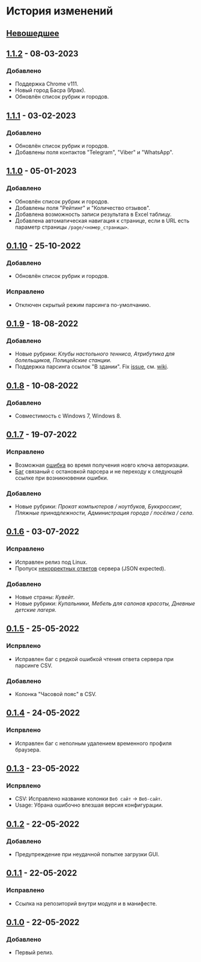 # История изменений

## [Невошедшее]

## [1.1.2] - 08-03-2023
### Добавлено
- Поддержка Chrome v111.
- Новый город Басра (Ирак).
- Обновлён список рубрик и городов.

## [1.1.1] - 03-02-2023
### Добавлено
- Обновлён список рубрик и городов.
- Добавлены поля контактов "Telegram", "Viber" и "WhatsApp".

## [1.1.0] - 05-01-2023
### Добавлено
- Обновлён список рубрик и городов.
- Добавлены поля "Рейтинг" и "Количество отзывов".
- Добавлена возможность записи результата в Excel таблицу.
- Добавлена автоматическая навигация к странице, если в URL есть параметр страницы `/page/<номер_страницы>`.

## [0.1.10] - 25-10-2022
### Добавлено
- Обновлён список рубрик и городов.

### Исправлено
- Отключен скрытый режим парсинга по-умолчанию.

## [0.1.9] - 18-08-2022
### Добавлено
- Новые рубрики: *Клубы настольного тенниса, Атрибутика для болельщиков, Полицейские станции*.
- Поддержка парсинга ссылок "В здании". Fix [issue](https://github.com/interlark/parser-2gis/issues/13), см. [wiki](https://github.com/interlark/parser-2gis/wiki/URLs).

## [0.1.8] - 10-08-2022
### Добавлено
- Совместимость с Windows 7, Windows 8.

## [0.1.7] - 19-07-2022
### Исправлено
- Возможная [ошибка](https://github.com/interlark/parser-2gis/issues/9) во время получения новго ключа авторизации.
- [Баг](https://github.com/interlark/parser-2gis/issues/7) связаный с остановкой парсера и не переходу к следующей ссылке при возникновении ошибки.

### Добавлено
- Новые рубрики: *Прокат компьютеров / ноутбуков, Буккроссинг, Пляжные принадлежности, Администрация города / посёлка / села*.

## [0.1.6] - 03-07-2022
### Исправлено
- Исправлен релиз под Linux.
- Пропуск [некорректных ответов](https://github.com/interlark/parser-2gis/issues/4#issuecomment-1172172691) сервера (JSON expected).

### Добавлено
- Новые страны: *Кувейт*.
- Новые рубрики: *Купальники, Мебель для салонов красоты, Дневные детские лагеря*.

## [0.1.5] - 25-05-2022
### Испрвлено
- Исправлен баг с редкой ошибкой чтения ответа сервера при парсинге CSV.

### Добавлено
- Колонка "Часовой пояс" в CSV.

## [0.1.4] - 24-05-2022
### Испрвлено
- Исправлен баг с неполным удалением временного профиля браузера.

## [0.1.3] - 23-05-2022
### Испрвлено
- CSV: Исправлено название колонки `Веб сайт` -> `Веб-сайт`.
- Usage: Убрана ошибочно влезшая версия конфигурации.

## [0.1.2] - 22-05-2022
### Добавлено
- Предупреждение при неудачной попытке загрузки GUI.

## [0.1.1] - 22-05-2022
### Исправлено
- Ссылка на репозиторий внутри модуля и в манифесте.

## [0.1.0] - 22-05-2022
### Добавлено
- Первый релиз.


[Невошедшее]: https://github.com/interlark/parser-2gis/compare/v1.1.2...HEAD
[1.1.2]: https://github.com/interlark/parser-2gis/compare/v1.1.1...v1.1.2
[1.1.1]: https://github.com/interlark/parser-2gis/compare/v1.1.0...v1.1.1
[1.1.0]: https://github.com/interlark/parser-2gis/compare/v0.1.10...v1.1.0
[0.1.10]: https://github.com/interlark/parser-2gis/compare/v0.1.9...v0.1.10
[0.1.9]: https://github.com/interlark/parser-2gis/compare/v0.1.8...v0.1.9
[0.1.8]: https://github.com/interlark/parser-2gis/compare/v0.1.7...v0.1.8
[0.1.7]: https://github.com/interlark/parser-2gis/compare/v0.1.6...v0.1.7
[0.1.6]: https://github.com/interlark/parser-2gis/compare/v0.1.5...v0.1.6
[0.1.5]: https://github.com/interlark/parser-2gis/compare/v0.1.4...v0.1.5
[0.1.4]: https://github.com/interlark/parser-2gis/compare/v0.1.3...v0.1.4
[0.1.3]: https://github.com/interlark/parser-2gis/compare/v0.1.2...v0.1.3
[0.1.2]: https://github.com/interlark/parser-2gis/compare/v0.1.1...v0.1.2
[0.1.1]: https://github.com/interlark/parser-2gis/compare/v0.1.0...v0.1.1
[0.1.0]: https://github.com/interlark/parser-2gis/releases/tag/v0.1.0
